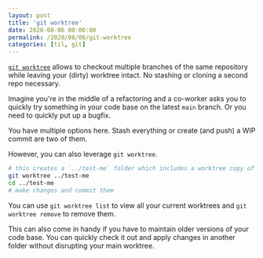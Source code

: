 ```yaml
---
layout: post
title: 'git worktree'
date: 2020-08-06 00:00:00
permalink: /2020/08/06/git-worktree
categories: [til, git]
---
```


[`git worktree`](https://git-scm.com/docs/git-worktree) allows to checkout multiple branches of the same repository while leaving your (dirty) worktree intact. No stashing or cloning a second repo necessary.

Imagine you're in the middle of a refactoring and a co-worker asks you to quickly try something in your code base on the latest `main` branch. Or you need to quickly put up a bugfix.

You have multiple options here. Stash everything or create (and push) a WIP commit are two of them.

However, you can also leverage `git worktree`.

```bash
# this creates a `../test-me` folder which includes a worktree copy of the current repo
git worktree ../test-me
cd ../test-me
# make changes and commit them
```

You can use `git worktree list` to view all your current worktrees and `git worktree remove` to remove them.

This can also come in handy if you have to maintain older versions of your code base. You can quickly check it out and apply changes in another folder without disrupting your main worktree.
